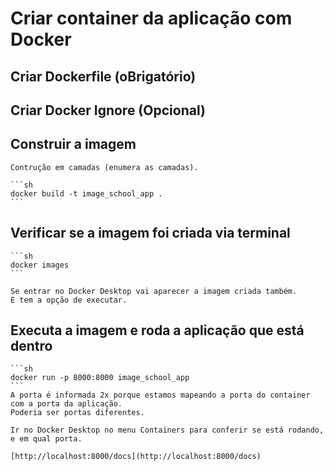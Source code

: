 # Criar container da aplicação com Docker

## Criar Dockerfile (oBrigatório)

## Criar Docker Ignore (Opcional)

## Construir a imagem

    Contrução em camadas (enumera as camadas).

    ```sh
    docker build -t image_school_app .
    ```

## Verificar se a imagem foi criada via terminal

    ```sh
    docker images
    ```

    Se entrar no Docker Desktop vai aparecer a imagem criada também.
    E tem a opção de executar.

## Executa a imagem e roda a aplicação que está dentro

    ```sh
    docker run -p 8000:8000 image_school_app
    ```
    A porta é informada 2x porque estamos mapeando a porta do container com a porta da aplicação.
    Poderia ser portas diferentes.

    Ir no Docker Desktop no menu Containers para conferir se está rodando, e em qual porta.
    
    [http://localhost:8000/docs](http://localhost:8000/docs)
    